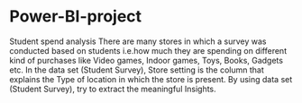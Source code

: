 # Power-BI-project
Student spend analysis
There are many stores in which a survey was conducted based on students i.e.how much they are spending on different kind of purchases like Video games, Indoor games, Toys,
Books, Gadgets etc. In the data set (Student Survey), Store setting is the column that explains the Type of location in which the store is present. By using data set 
(Student Survey), try to extract the meaningful Insights.
